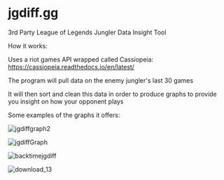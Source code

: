 # jgdiff.gg
3rd Party League of Legends Jungler Data Insight Tool


How it works:

Uses a riot games API wrapped called Cassiopeia:
https://cassiopeia.readthedocs.io/en/latest/


The program will pull data on the enemy jungler's last 30 games

It will then sort and clean this data in order to produce graphs to provide you insight on how your opponent plays

Some examples of the graphs it offers:

![jgdiffgraph2](https://user-images.githubusercontent.com/13202373/132385352-8aee8aea-0d99-4640-83f5-ba67b5bc783a.png)

![jgdiffGraph](https://user-images.githubusercontent.com/13202373/132385251-f9010762-c459-4576-bed4-94db40df4705.png)

![backtimejgdiff](https://user-images.githubusercontent.com/13202373/132385351-9afe9aaa-5567-4c3f-af24-18b77b763651.png)

![download_13](https://user-images.githubusercontent.com/13202373/132385268-eb044def-37e1-4777-909f-05ab39e23fc5.png)

